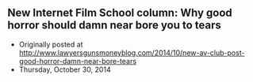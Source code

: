 ## New Internet Film School column: Why good horror should damn near bore you to tears

 * Originally posted at http://www.lawyersgunsmoneyblog.com/2014/10/new-av-club-post-good-horror-damn-near-bore-tears
 * Thursday, October 30, 2014

 